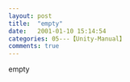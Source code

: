 ```yaml
---
layout: post
title:  "empty"
date:   2001-01-10 15:14:54
categories: 05---【Unity-Manual】
comments: true
---
```

empty
